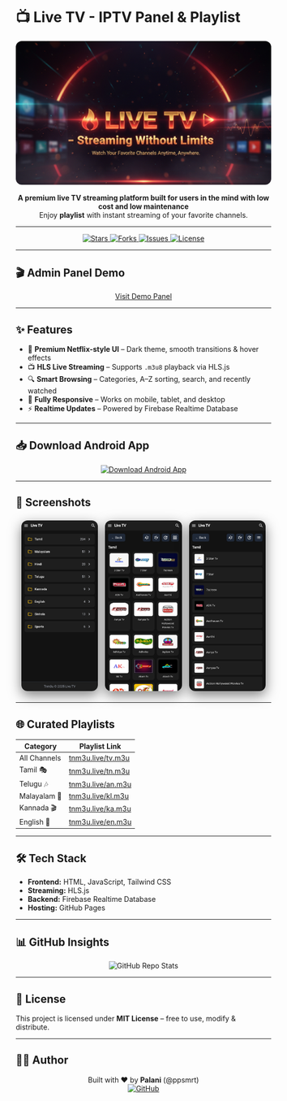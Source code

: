 # 📺 Live TV - IPTV Panel & Playlist

<p align="center">
  <img src="assets/images/banner.jpg" alt="Live TV Banner" style="border-radius:12px;"/>
</p>

<p align="center">
  <b>A premium live TV streaming platform built for users in the mind with low cost and low maintenance</b><br/>
  Enjoy <b>playlist</b> with instant streaming of your favorite channels.
</p>

---

<p align="center">
  <!-- GitHub Stats Badges -->
  <a href="https://github.com/ppsmrt/tv/stargazers">
    <img src="https://img.shields.io/github/stars/ppsmrt/tv?style=for-the-badge&color=yellow&logo=github" alt="Stars" />
  </a>
  <a href="https://github.com/ppsmrt/tv/network/members">
    <img src="https://img.shields.io/github/forks/ppsmrt/tv?style=for-the-badge&color=blue&logo=github" alt="Forks"/>
  </a>
  <a href="https://github.com/ppsmrt/tv/issues">
    <img src="https://img.shields.io/github/issues/ppsmrt/tv?style=for-the-badge&color=red&logo=github" alt="Issues"/>
  </a>
  <a href="https://github.com/ppsmrt/tv/blob/main/LICENSE">
    <img src="https://img.shields.io/github/license/ppsmrt/tv?style=for-the-badge&color=green" alt="License"/>
  </a>
</p>

---

## 🎬 Admin Panel Demo  

<p align="center">
  <a href="http://tnm3u.linkpc.net">Visit Demo Panel</a>
</p>

---

## ✨ Features  

- 💎 **Premium Netflix-style UI** – Dark theme, smooth transitions & hover effects  
- 📺 **HLS Live Streaming** – Supports `.m3u8` playback via HLS.js  
- 🔍 **Smart Browsing** – Categories, A–Z sorting, search, and recently watched  
- 📱 **Fully Responsive** – Works on mobile, tablet, and desktop  
- ⚡ **Realtime Updates** – Powered by Firebase Realtime Database  

---

## 📥 Download Android App  

<p align="center">
  <a href="assets/app/Live_Tv_v1.1.apk" target="_blank">
    <img src="https://img.shields.io/badge/⬇️%20Download%20App-00FF7F?style=for-the-badge&logo=android&logoColor=white&labelColor=0B0B0B&colorA=00FF7F&colorB=00CC66" alt="Download Android App"/>
  </a>
</p>

---

## 📸 Screenshots  

<p align="center">
  <img src="assets/images/app1.jpg" width="30%" style="border-radius:12px;box-shadow:0 8px 24px rgba(0,0,0,0.5);margin:5px;" alt="App Screenshot 1"/>
  <img src="assets/images/app2.jpg" width="30%" style="border-radius:12px;box-shadow:0 8px 24px rgba(0,0,0,0.5);margin:5px;" alt="App Screenshot 2"/>
  <img src="assets/images/app3.jpg" width="30%" style="border-radius:12px;box-shadow:0 8px 24px rgba(0,0,0,0.5);margin:5px;" alt="App Screenshot 3"/>
</p>

---

## 🌐 Curated Playlists  

| Category     | Playlist Link |
|-------------|------------------|
| All Channels | [tnm3u.live/tv.m3u](https://tnm3u.live/tv.m3u) |
| Tamil 🎭    | [tnm3u.live/tn.m3u](https://tnm3u.live/tn.m3u) |
| Telugu 🎶   | [tnm3u.live/an.m3u](https://tnm3u.live/an.m3u) |
| Malayalam 🎥| [tnm3u.live/kl.m3u](https://tnm3u.live/kl.m3u) |
| Kannada 🎬  | [tnm3u.live/ka.m3u](https://tnm3u.live/ka.m3u) |
| English 🎤  | [tnm3u.live/en.m3u](https://tnm3u.live/en.m3u) |

---

## 🛠 Tech Stack  

- **Frontend:** HTML, JavaScript, Tailwind CSS  
- **Streaming:** HLS.js  
- **Backend:** Firebase Realtime Database  
- **Hosting:** GitHub Pages  

---

## 📊 GitHub Insights  

<p align="center">
  <img src="https://github-readme-stats.vercel.app/api/pin/?username=ppsmrt&repo=tv&theme=dark" alt="GitHub Repo Stats"/>
</p>

---

## 📜 License  

This project is licensed under **MIT License** – free to use, modify & distribute.  

---

## 👨‍💻 Author  

<p align="center">
  Built with ❤️ by <b>Palani</b> (@ppsmrt)  
  <br/>
  <a href="https://github.com/ppsmrt"><img src="https://img.shields.io/badge/GitHub-ppsmrt-181717?style=for-the-badge&logo=github" alt="GitHub"/></a>
</p>
